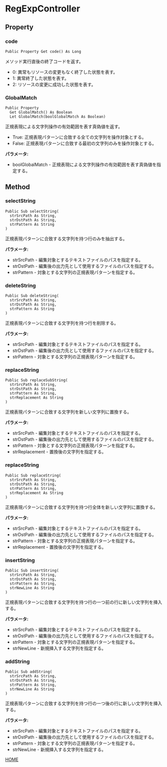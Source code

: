 # RegExpController
## Property
### code

```
Public Property Get code() As Long
```

メソッド実行直後の終了コードを返す。

* 0: 異常もリソースの変更もなく終了した状態を表す。
* 1: 異常終了した状態を表す。
* 2: リソースの変更に成功した状態を表す。

### GlobalMatch

```
Public Property
  Get GlobalMatch() As Boolean
  Let GlobalMatch(boolGlobalMatch As Boolean)
```

正規表現による文字列操作の有効範囲を表す真偽値を返す。

* True: 正規表現パターンに合致する全ての文字列を操作対象とする。
* False: 正規表現パターンに合致する最初の文字列のみを操作対象とする。

**パラメータ:**

* boolGlobalMatch - 正規表現による文字列操作の有効範囲を表す真偽値を指定する。

## Method
### selectString

```
Public Sub selectString(
  strSrcPath As String,
  strDstPath As String,
  strPattern As String
)
```

正規表現パターンに合致する文字列を持つ行のみを抽出する。

**パラメータ:**

* strSrcPath - 編集対象とするテキストファイルのパスを指定する。
* strDstPath - 編集後の出力先として使用するファイルのパスを指定する。
* strPattern - 対象とする文字列の正規表現パターンを指定する。

### deleteString

```
Public Sub deleteString(
  strSrcPath As String,
  strDstPath As String,
  strPattern As String
)
```

正規表現パターンに合致する文字列を持つ行を削除する。

**パラメータ:**

* strSrcPath - 編集対象とするテキストファイルのパスを指定する。
* strDstPath - 編集後の出力先として使用するファイルのパスを指定する。
* strPattern - 対象とする文字列の正規表現パターンを指定する。

### replaceString

```
Public Sub replaceSubString(
  strSrcPath As String,
  strDstPath As String,
  strPattern As String,
  strReplacement As String
)
```

正規表現パターンに合致する文字列を新しい文字列に置換する。

**パラメータ:**

* strSrcPath - 編集対象とするテキストファイルのパスを指定する。
* strDstPath - 編集後の出力先として使用するファイルのパスを指定する。
* strPattern - 対象とする文字列の正規表現パターンを指定する。
* strReplacement - 置換後の文字列を指定する。

### replaceString

```
Public Sub replaceString(
  strSrcPath As String,
  strDstPath As String,
  strPattern As String,
  strReplacement As String
)
```

正規表現パターンに合致する文字列を持つ行全体を新しい文字列に置換する。

**パラメータ:**

* strSrcPath - 編集対象とするテキストファイルのパスを指定する。
* strDstPath - 編集後の出力先として使用するファイルのパスを指定する。
* strPattern - 対象とする文字列の正規表現パターンを指定する。
* strReplacement - 置換後の文字列を指定する。

### insertString

```
Public Sub insertString(
  strSrcPath As String,
  strDstPath As String,
  strPattern As String,
  strNewLine As String
)
```

正規表現パターンに合致する文字列を持つ行の一つ前の行に新しい文字列を挿入する。

**パラメータ:**

* strSrcPath - 編集対象とするテキストファイルのパスを指定する。
* strDstPath - 編集後の出力先として使用するファイルのパスを指定する。
* strPattern - 対象とする文字列の正規表現パターンを指定する。
* strNewLine - 新規挿入する文字列を指定する。

### addString

```
Public Sub addString(
  strSrcPath As String,
  strDstPath As String,
  strPattern As String,
  strNewLine As String
)
```

正規表現パターンに合致する文字列を持つ行の一つ後の行に新しい文字列を挿入する。

**パラメータ:**

* strSrcPath - 編集対象とするテキストファイルのパスを指定する。
* strDstPath - 編集後の出力先として使用するファイルのパスを指定する。
* strPattern - 対象とする文字列の正規表現パターンを指定する。
* strNewLine - 新規挿入する文字列を指定する。

[HOME](index)
